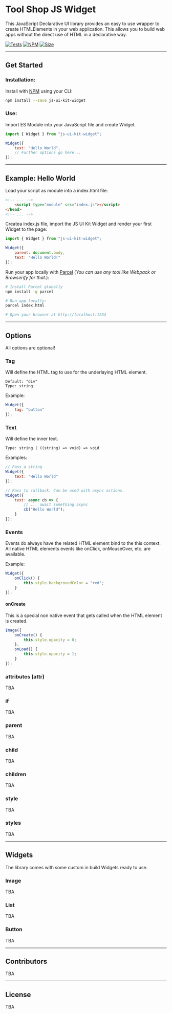 # Tool Shop JS Widget

This JavaScript Declarative UI library provides an easy to use wrapper to create HTMLElements in your web application. This allows you to build web apps without the direct use of HTML in a declarative way.

[![Tests](https://github.com/dobschal/js-ui-kit-widget/actions/workflows/unit-test.yml/badge.svg)](https://github.com/dobschal/js-ui-kit-widget/actions/workflows/unit-test.yml)
[![NPM](https://img.shields.io/npm/v/js-ui-kit-widget)](https://www.npmjs.com/package/js-ui-kit-widget)
[![Size](https://img.shields.io/bundlephobia/min/js-ui-kit-widget?style=plastic)](https://img.shields.io/bundlephobia/min/js-ui-kit-widget?style=plastic)

<hr />

## Get Started

### Installation:

Install with [NPM](https://nodejs.dev/en/) using your CLI:
```bash
npm install --save js-ui-kit-widget
```

### Use:
Import ES Module into your JavaScript file and create Widget.
```javascript
import { Widget } from "js-ui-kit-widget";

Widget({
    text: "Hello World",
    // Further options go here...
});
```
<hr />

## Example: Hello World
Load your script as module into a index.html file:
```html
<!-- ... -->
    <script type="module" src="index.js"></script>
</head>
<!-- ... -->
```

Createa index.js file, import the JS UI Kit Widget and render your first Widget to the page:
```javascript
import { Widget } from "js-ui-kit-widget";

Widget({
    parent: document.body,
    text: "Hello World!" 
});
```

Run your app locally with [Parcel](https://parceljs.org) (*You can use any tool like Webpack or Browserify for that.*):
```bash
# Install Parcel globally
npm install -g parcel

# Run app locally:
parcel index.html

# Open your browser at http://localhost:1234
```
<hr />

## Options
All options are optional!

### Tag
Will define the HTML tag to use for the underlaying HTML element. 
```
Default: "div"
Type: string
```
Example:
```javascript
Widget({
    tag: "button"
});
```

### Text
Will define the inner text. 
```
Type: string | ((string) => void) => void
```
Examples:
```javascript
// Pass a string
Widget({
    text: "Hello World"
});

// Pass to callback. Can be used with async actions.
Widget({
    text: async cb => {
        // ... await something async
        cb("Hello World");
    }
});
```

### Events
Events do always have the related HTML element bind to the this context.
All native HTML elements events like onClick, onMouseOver, etc. are available.

Example:
```javascript
Widget({
    onClick() {
        this.style.backgroundColor = "red";
    }
});
```

#### onCreate
This is a special non native event that gets called when the HTML element is created.
```javascript
Image({
    onCreate() {
        this.style.opacity = 0;
    },
    onLoad() {
        this.style.opacity = 1;
    }
});
```

### attributes (attr)

TBA

### if

TBA

### parent

TBA

### child

TBA

### children

TBA

### style

TBA

### styles

TBA

<hr />

## Widgets
The library comes with some custom in build Widgets ready to use.

### Image

TBA

### List

TBA

### Button

TBA

<hr />

## Contributors

TBA

<hr />

## License

TBA